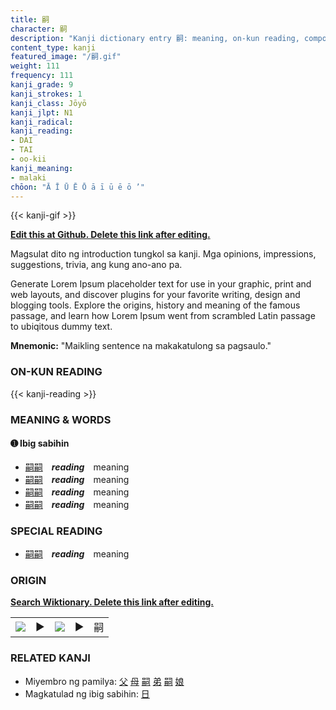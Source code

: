 ```yaml
---
title: 嗣
character: 嗣
description: "Kanji dictionary entry 嗣: meaning, on-kun reading, compounds, origin, related kanji"
content_type: kanji
featured_image: "/嗣.gif"
weight: 111
frequency: 111
kanji_grade: 9
kanji_strokes: 1
kanji_class: Jōyō
kanji_jlpt: N1
kanji_radical: 
kanji_reading: 
- DAI
- TAI
- oo-kii
kanji_meaning:
- malaki
chōon: "Ā Ī Ū Ē Ō ā ī ū ē ō ’"
---
```

[//]: # (Don't edit the line below. Kanji animated GIF code is automatically generated.)
{{< kanji-gif >}}

[//]: # (Edit below this line.)

**[Edit this at Github. Delete this link after editing.](https://github.com/tim0g/tim/tree/main/content/kanji/嗣/index.md)**

Magsulat dito ng introduction tungkol sa kanji. Mga opinions, impressions, suggestions, trivia, ang kung ano-ano pa.

Generate Lorem Ipsum placeholder text for use in your graphic, print and web layouts, and discover plugins for your favorite writing, design and blogging tools. Explore the origins, history and meaning of the famous passage, and learn how Lorem Ipsum went from scrambled Latin passage to ubiqitous dummy text.
 
**Mnemonic:** "Maikling sentence na makakatulong sa pagsaulo."

### ON-KUN READING

[//]: # (Don't edit the line below. ON-KUN READING code is automatically generated.)
{{< kanji-reading >}}

### MEANING & WORDS

#### ➊ **Ibig sabihin**
  - [嗣](../嗣)[嗣](../嗣)　***reading***　meaning
  - [嗣](../嗣)[嗣](../嗣)　***reading***　meaning
  - [嗣](../嗣)[嗣](../嗣)　***reading***　meaning
  - [嗣](../嗣)[嗣](../嗣)　***reading***　meaning

### SPECIAL READING
  - [嗣](../嗣)[嗣](../嗣)　***reading***　meaning

### ORIGIN

**[Search Wiktionary. Delete this link after editing.](https://wiktionary.org/wiki/嗣)**
<table class="kanji-table"><tr><td>
<img src="60px-嗣-bronze.svg.png">
</td><td>▶</td><td>
<img src="60px-嗣-oracle.svg.png">
</td><td>▶</td>
<td class="kanji-origin">嗣</td>
</tr></table>

### RELATED KANJI
- Miyembro ng pamilya: [父](../父) [母](../母) [嗣](../嗣) [弟](../弟) [嗣](../嗣) [娘](../娘)
- Magkatulad ng ibig sabihin: [日](../日)
